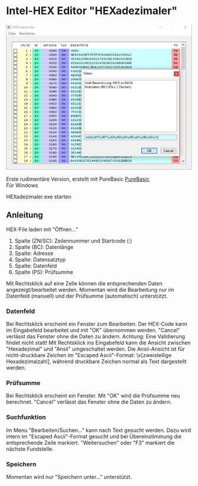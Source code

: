 # Intel-HEX Editor "HEXadezimaler"

![](HEXadezimaler_W10.png)

Erste rudimentäre Version, erstellt mit PureBasic [PureBasic](https://www.purebasic.com/)\
Für Windows

HEXadezimaler.exe starten

## Anleitung

HEX-File laden mit "Öffnen..."

1. Spalte (ZN/SC): Zeilennummer und Startcode (:)
2. Spalte (BC): Datenlänge
3. Spalte: Adresse
4. Spalte: Datensatztyp
5. Spalte: Datenfeld
6. Spalte (PS): Prüfsumme

Mit Rechtsklick auf eine Zelle können die entsprechenden Daten angezeigt/bearbeitet werden. Momentan wird die Bearbeitung nur im Datenfeld (manuell) und der Prüfsumme (automatisch) unterstützt.

### Datenfeld

Bei Rechtsklick erscheint ein Fenster zum Bearbeiten. Der HEX-Code kann im Eingabefeld bearbeitet und mit "OK" übernommen werden. "Cancel" verlässt das Fenster ohne die Daten zu ändern. Achtung: Eine Validierung findet nicht statt!
Mit Rechtsklick ins Eingabefeld kann die Ansicht zwischen "Hexadezimal" und "Ansii" umgeschaltet werden. Die Ansii-Ansicht ist für nicht-druckbare Zeichen im "Escaped Ascii"-Format: \x[zweistellige Hexadezimalzahl], während druckbare Zeichen normal als Text dargestellt werden.

### Prüfsumme

Bei Rechtsklick erscheint ein Fenster. Mit "OK" wird die Prüfsumme neu berechnet. "Cancel" verlässt das Fenster ohne die Daten zu ändern.

### Suchfunktion

Im Menu "Bearbeiten/Suchen..." kann nach Text gesucht werden. Dazu wird intern im "Escaped Ascii"-Format gesucht und bei Übereinstimmung die entsprechende Zeile markiert. "Weitersuchen" oder "F3" markiert die nächste Fundstelle.

### Speichern

Momentan wird nur "Speichern unter..." unterstützt.
